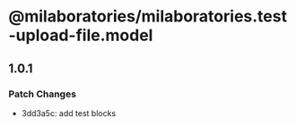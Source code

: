 # @milaboratories/milaboratories.test-upload-file.model

## 1.0.1

### Patch Changes

- 3dd3a5c: add test blocks
